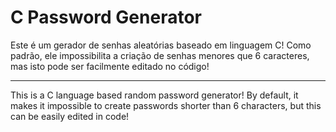 # C Password Generator

Este é um gerador de senhas aleatórias baseado em linguagem C! Como padrão, ele impossibilita a criação de senhas menores que 6 caracteres, mas isto pode ser facilmente editado no código!

---

This is a C language based random password generator! By default, it makes it impossible to create passwords shorter than 6 characters, but this can be easily edited in code!
